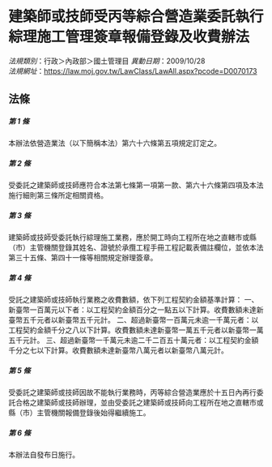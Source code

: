 # 建築師或技師受丙等綜合營造業委託執行綜理施工管理簽章報備登錄及收費辦法

*法規類別*：行政＞內政部＞國土管理目
*異動日期*：2009/10/28  
*法規網址*：https://law.moj.gov.tw/LawClass/LawAll.aspx?pcode=D0070173



## 法條
##### 第 1 條
本辦法依營造業法（以下簡稱本法）第六十六條第五項規定訂定之。

##### 第 2 條
受委託之建築師或技師應符合本法第七條第一項第一款、第六十六條第四項及本法施行細則第三條所定相關資格。

##### 第 3 條
建築師或技師受委託執行綜理施工業務，應於開工時向工程所在地之直轄市或縣（市）主管機關登錄其姓名、證號於承攬工程手冊工程記載表備註欄位，並依本法第三十五條、第四十一條等相關規定辦理簽章。

##### 第 4 條
受託之建築師或技師執行業務之收費數額，依下列工程契約金額基準計算：
一、新臺幣一百萬元以下者：以工程契約金額百分之一點五以下計算。收費數額未達新臺幣五千元者以新臺幣五千元計。
二、超過新臺幣一百萬元未逾一千萬元者：以工程契約金額千分之八以下計算。收費數額未達新臺幣一萬五千元者以新臺幣一萬五千元計。
三、超過新臺幣一千萬元未逾二千二百五十萬元者：以工程契約金額千分之七以下計算。收費數額未達新臺幣八萬元者以新臺幣八萬元計。

##### 第 5 條
受委託之建築師或技師因故不能執行業務時，丙等綜合營造業應於十五日內再行委託合格之建築師或技師辦理，並由受委託之建築師或技師向工程所在地之直轄市或縣（市）主管機關報備登錄後始得繼續施工。

##### 第 6 條
本辦法自發布日施行。


